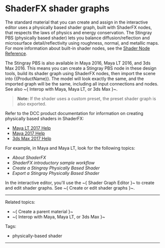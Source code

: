 # ShaderFX shader graphs

The standard material that you can create and assign in the interactive editor uses a physically based shader graph, built with ShaderFX nodes, that respects the laws of physics and energy conservation. The Stingray PBS (physically based shader) lets you balance diffusion/reflection and microsurface detail/reflectivity using roughness, normal, and metallic maps. For more information about built-in shader nodes, see the [Shader Node Reference](../../../shaders_ref/index.html).

The Stingray PBS is also available in Maya 2016, Maya LT 2016, and 3ds Max 2016. This means you can create a Stingray PBS node in these design tools, build its shader graph using ShaderFX nodes, then import the scene into {{ProductName}}. The model will look exactly the same, and the imported graph will be the same, including all input connections and nodes. See also ~{ Interop with Maya, Maya LT, or 3ds Max }~.

> **Note:** If the shader uses a custom preset, the preset shader graph is also exported.

Refer to the DCC product documentation for information on creating physically based shaders in ShaderFX:

- [Maya LT 2017 Help](http://help.autodesk.com/view/MAYALT/2017/ENU/)
- [Maya 2017 Help](http://help.autodesk.com/view/MAYAUL/2017/ENU/)
- [3ds Max 2017 Help](http://help.autodesk.com/view/3DSMAX/2017/ENU/)

For example, in Maya and Maya LT, look for the following topics:

- *About ShaderFX*
- *ShaderFX introductory sample workflow*
- *Create a Stingray Physically Based Shader*
- *Export a Stingray Physically Based Shader*

In the interactive editor, you'll use the ~{ Shader Graph Editor }~ to create and edit shader graphs. See ~{ Create or edit shader graphs }~.

---
Related topics:
- ~{ Create a parent material }~
- ~{ Interop with Maya, Maya LT, or 3ds Max }~

Tags:
- physically-based shader
---
